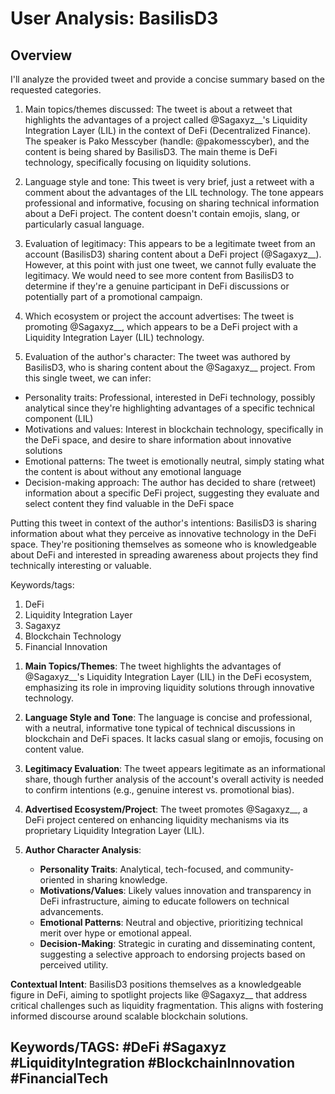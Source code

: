 # User Analysis: BasilisD3

## Overview

<think>
I'll analyze the provided tweet and provide a concise summary based on the requested categories.

1. Main topics/themes discussed:
The tweet is about a retweet that highlights the advantages of a project called @Sagaxyz__'s Liquidity Integration Layer (LIL) in the context of DeFi (Decentralized Finance). The speaker is Pako Messcyber (handle: @pakomesscyber), and the content is being shared by BasilisD3. The main theme is DeFi technology, specifically focusing on liquidity solutions.

2. Language style and tone:
This tweet is very brief, just a retweet with a comment about the advantages of the LIL technology. The tone appears professional and informative, focusing on sharing technical information about a DeFi project. The content doesn't contain emojis, slang, or particularly casual language.

3. Evaluation of legitimacy:
This appears to be a legitimate tweet from an account (BasilisD3) sharing content about a DeFi project (@Sagaxyz__). However, at this point with just one tweet, we cannot fully evaluate the legitimacy. We would need to see more content from BasilisD3 to determine if they're a genuine participant in DeFi discussions or potentially part of a promotional campaign.

4. Which ecosystem or project the account advertises:
The tweet is promoting @Sagaxyz__, which appears to be a DeFi project with a Liquidity Integration Layer (LIL) technology.

5. Evaluation of the author's character:
The tweet was authored by BasilisD3, who is sharing content about the @Sagaxyz__ project. From this single tweet, we can infer:

- Personality traits: Professional, interested in DeFi technology, possibly analytical since they're highlighting advantages of a specific technical component (LIL)
- Motivations and values: Interest in blockchain technology, specifically in the DeFi space, and desire to share information about innovative solutions
- Emotional patterns: The tweet is emotionally neutral, simply stating what the content is about without any emotional language
- Decision-making approach: The author has decided to share (retweet) information about a specific DeFi project, suggesting they evaluate and select content they find valuable in the DeFi space

Putting this tweet in context of the author's intentions: BasilisD3 is sharing information about what they perceive as innovative technology in the DeFi space. They're positioning themselves as someone who is knowledgeable about DeFi and interested in spreading awareness about projects they find technically interesting or valuable.

Keywords/tags:
1. DeFi
2. Liquidity Integration Layer
3. Sagaxyz
4. Blockchain Technology
5. Financial Innovation
</think>

1. **Main Topics/Themes**: The tweet highlights the advantages of @Sagaxyz__'s Liquidity Integration Layer (LIL) in the DeFi ecosystem, emphasizing its role in improving liquidity solutions through innovative technology.

2. **Language Style and Tone**: The language is concise and professional, with a neutral, informative tone typical of technical discussions in blockchain and DeFi spaces. It lacks casual slang or emojis, focusing on content value.

3. **Legitimacy Evaluation**: The tweet appears legitimate as an informational share, though further analysis of the account's overall activity is needed to confirm intentions (e.g., genuine interest vs. promotional bias).

4. **Advertised Ecosystem/Project**: The tweet promotes @Sagaxyz__, a DeFi project centered on enhancing liquidity mechanisms via its proprietary Liquidity Integration Layer (LIL).

5. **Author Character Analysis**:
   - **Personality Traits**: Analytical, tech-focused, and community-oriented in sharing knowledge.
   - **Motivations/Values**: Likely values innovation and transparency in DeFi infrastructure, aiming to educate followers on technical advancements.
   - **Emotional Patterns**: Neutral and objective, prioritizing technical merit over hype or emotional appeal.
   - **Decision-Making**: Strategic in curating and disseminating content, suggesting a selective approach to endorsing projects based on perceived utility.

**Contextual Intent**: BasilisD3 positions themselves as a knowledgeable figure in DeFi, aiming to spotlight projects like @Sagaxyz__ that address critical challenges such as liquidity fragmentation. This aligns with fostering informed discourse around scalable blockchain solutions.

**Keywords/TAGS**: #DeFi #Sagaxyz #LiquidityIntegration #BlockchainInnovation #FinancialTech
---
